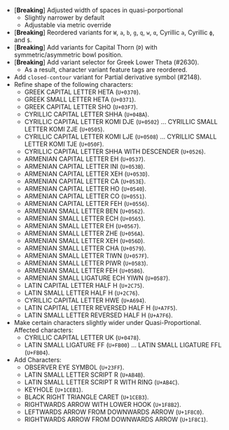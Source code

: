 * \[**Breaking**\] Adjusted width of spaces in quasi-porportional
  - Slightly narrower by default
  - Adjustable via metric override
* \[**Breaking**\] Reordered variants for `W`, `a`, `b`, `g`, `q`, `w`, `α`, Cyrillic `а`, Cyrillic `ф`, and `$`.
* \[**Breaking**\] Add variants for Capital Thorn (`Þ`) with symmetric/asymmetric bowl position.
* \[**Breaking**\] Add variant selector for Greek Lower Theta (#2630).
  - As a result, character variant feature tags are reordered.
* Add `closed-contour` variant for Partial derivative symbol (#2148).
* Refine shape of the following characters:
  - GREEK CAPITAL LETTER HETA (`U+0370`).
  - GREEK SMALL LETTER HETA (`U+0371`).
  - GREEK CAPITAL LETTER SHO (`U+03F7`).
  - CYRILLIC CAPITAL LETTER SHHA (`U+04BA`).
  - CYRILLIC CAPITAL LETTER KOMI DJE (`U+0502`) ... CYRILLIC SMALL LETTER KOMI ZJE (`U+0505`).
  - CYRILLIC CAPITAL LETTER KOMI LJE (`U+0508`) ... CYRILLIC SMALL LETTER KOMI TJE (`U+050F`).
  - CYRILLIC CAPITAL LETTER SHHA WITH DESCENDER (`U+0526`).
  - ARMENIAN CAPITAL LETTER EH (`U+0537`).
  - ARMENIAN CAPITAL LETTER INI (`U+053B`).
  - ARMENIAN CAPITAL LETTER XEH (`U+053D`).
  - ARMENIAN CAPITAL LETTER CA (`U+053E`).
  - ARMENIAN CAPITAL LETTER HO (`U+0540`).
  - ARMENIAN CAPITAL LETTER CO (`U+0551`).
  - ARMENIAN CAPITAL LETTER FEH (`U+0556`).
  - ARMENIAN SMALL LETTER BEN (`U+0562`).
  - ARMENIAN SMALL LETTER ECH (`U+0565`).
  - ARMENIAN SMALL LETTER EH (`U+0567`).
  - ARMENIAN SMALL LETTER ZHE (`U+056A`).
  - ARMENIAN SMALL LETTER XEH (`U+056D`).
  - ARMENIAN SMALL LETTER CHA (`U+0579`).
  - ARMENIAN SMALL LETTER TIWN (`U+057F`).
  - ARMENIAN SMALL LETTER PIWR (`U+0583`).
  - ARMENIAN SMALL LETTER FEH (`U+0586`).
  - ARMENIAN SMALL LIGATURE ECH YIWN (`U+0587`).
  - LATIN CAPITAL LETTER HALF H (`U+2C75`).
  - LATIN SMALL LETTER HALF H (`U+2C76`).
  - CYRILLIC CAPITAL LETTER HWE (`U+A694`).
  - LATIN CAPITAL LETTER REVERSED HALF H (`U+A7F5`).
  - LATIN SMALL LETTER REVERSED HALF H (`U+A7F6`).
* Make certain characters slightly wider under Quasi-Proportional. Affected characters:
  - CYRILLIC CAPITAL LETTER UK (`U+0478`).
  - LATIN SMALL LIGATURE FF (`U+FB00`) ... LATIN SMALL LIGATURE FFL (`U+FB04`).
* Add Characters:
  - OBSERVER EYE SYMBOL (`U+23FF`).
  - LATIN SMALL LETTER SCRIPT R (`U+AB4B`).
  - LATIN SMALL LETTER SCRIPT R WITH RING (`U+AB4C`).
  - KEYHOLE (`U+1CEB1`). 
  - BLACK RIGHT TRIANGLE CARET (`U+1CEB3`). 
  - RIGHTWARDS ARROW WITH LOWER HOOK (`U+1F8B2`). 
  - LEFTWARDS ARROW FROM DOWNWARDS ARROW (`U+1F8C0`). 
  - RIGHTWARDS ARROW FROM DOWNWARDS ARROW (`U+1F8C1`).
